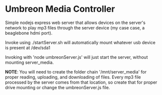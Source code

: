 <h1>Umbreon Media Controller</h1>

<p>
Simple nodejs express web server that allows devices on the server's network
to play mp3 files through the server device (my case case, a beaglebone
hdmi port).</p>

Invoke using ./startServer.sh will automatically mount whatever usb device is
present at /dev/sda1

Invoking with 'node umbreonServer.js' will just start the server, without
mounting server_media.

<b>NOTE</b>: You will need to create the folder chain '/mnt/server_media' for proper
reading, uploading, and downloading of files. Every mp3 file processed by the server
comes from that location, so create that for proper drive mounting or change
the umbreonServer.js file.
